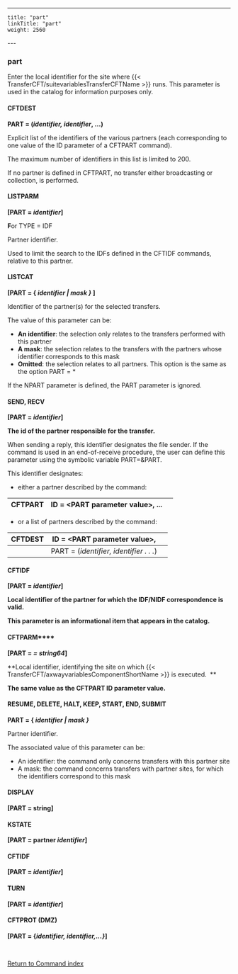 ---
    title: "part"
    linkTitle: "part"
    weight: 2560
---<span id="part"></span>

### part

Enter the local identifier for the site where {{< TransferCFT/suitevariablesTransferCFTName  >}} runs. This
parameter is used in the catalog for information purposes only.

#### CFTDEST

**PART = (*identifier, identifier*,
...)**

Explicit list of the identifiers
of the various partners (each corresponding to one value of the ID parameter
of a CFTPART command).

The maximum number of identifiers in this list is limited to 200.

If no partner is defined in CFTPART, no transfer either broadcasting
or collection, is performed.

#### LISTPARM

**[PART = *identifier*]**

**F**or TYPE = IDF

Partner identifier.

Used to limit the search to the IDFs defined in the CFTIDF commands,
relative to this partner.

#### LISTCAT

**[PART = { *identifier &#124; mask }*
]**

Identifier of the partner(s) for the selected transfers.

The value of this parameter can be:

- ****An identifier****: the selection only relates
    to the transfers performed with this partner
- ****A mask****: the selection relates to the
    transfers with the partners whose identifier corresponds to this mask
- ****Omitted****: the selection relates to all
    partners. This option is the same as the option PART = \*

If the NPART parameter is defined, the PART parameter is ignored.

#### SEND, RECV

**[PART = *identifier*]**

**The
id of the partner responsible for the transfer.**

When sending a reply, this identifier designates
the file sender. If the command is used in an end-of-receive procedure,
the user can define this parameter using the symbolic variable PART=&PART.

This identifier designates:

- either a partner described by the command:
    
| CFTPART | ID = &lt;PART parameter value&gt;, ... |   |
| --- | --- | --- |


<!-- -->

- or a list of partners described by
    the command:
    
| CFTDEST | ID = &lt;PART parameter value&gt;, |   |
| --- | --- | --- |
|   | PART = (*identifier, identifier . . .*) |   |


#### CFTIDF

**[PART = *identifier*]**

**Local
identifier of the partner for which the IDF/NIDF correspondence is valid.**

**This
parameter is an informational item that appears in the catalog.**

#### ******C******FTPARM****

**[PART = *= *string64**]**

**Local
identifier, identifying the site on which {{< TransferCFT/axwayvariablesComponentShortName  >}} is executed.  **

**The
same value as the CFTPART ID parameter value.**

#### RESUME, DELETE, HALT, KEEP, START, END, SUBMIT

**PART = { *identifier &#124; mask }***

Partner identifier.

The associated value of this parameter can be:

- An
    identifier: the command only concerns transfers with this partner site
- A mask:
    the command concerns transfers with partner sites, for which the identifiers
    correspond to this mask

#### DISPLAY

**[PART = **string**]**

#### KSTATE

**[PART = **partner** *identifier*]**

#### CFTIDF

**[PART = *identifier*]**

#### TURN

**[PART = *identifier*]**

#### CFTPROT (DMZ)

**[PART = {*identifier, identifier,...}*]**

 

[Return to Command index](../../)
